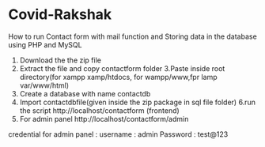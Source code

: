 # Covid-Rakshak

How to run Contact form with mail function and Storing data in the database using PHP and MySQL

1. Download the the zip file
2. Extract the file and copy contactform folder
3.Paste inside root directory(for xampp xamp/htdocs, for wampp/www,fpr lamp var/www/html)
4. Create a database with name contactdb
5. Import contactdbfile(given inside the zip package in sql file folder)
6.run the script http://localhost/contactform  (frontend)
7. For admin panel  http://localhost/contactform/admin

credential for admin panel :
username : admin 
Password : test@123
